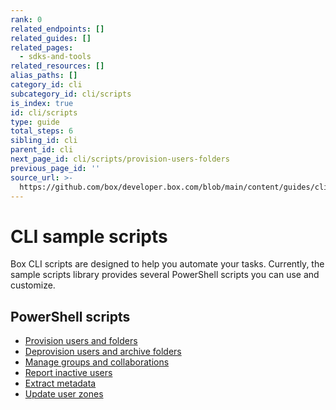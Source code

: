 ```yaml
---
rank: 0
related_endpoints: []
related_guides: []
related_pages:
  - sdks-and-tools
related_resources: []
alias_paths: []
category_id: cli
subcategory_id: cli/scripts
is_index: true
id: cli/scripts
type: guide
total_steps: 6
sibling_id: cli
parent_id: cli
next_page_id: cli/scripts/provision-users-folders
previous_page_id: ''
source_url: >-
  https://github.com/box/developer.box.com/blob/main/content/guides/cli/scripts/index.md
---
```

# CLI sample scripts

Box CLI scripts are designed to help you
automate your tasks. Currently,
the sample scripts library
provides several PowerShell scripts you can use
and customize.

## PowerShell scripts

* [Provision users and folders][1]
* [Deprovision users and archive folders][2]
* [Manage groups and collaborations][3]
* [Report inactive users][4]
* [Extract metadata][5]
* [Update user zones][6]

[1]: g://cli/quick-start/powershell-script-templates
[2]: g://cli/scripts/deprovision-users
[3]: g://cli/scripts/manage-groups-collaborations
[4]: g://cli/scripts/report-inactive-users
[5]: g://cli/scripts/metadata-extraction
[6]: g://cli/scripts/user-zones-mass-update